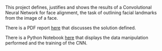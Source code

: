 This project defines, justifies and shows the results of a Convolutional Neural Network for face alignment, the task of outlining facial landmarks from the image of a face.

There is a PDF report [here](https://github.com/rzuberi/Face_Alignment_HOG_CNN/blob/main/Face%20Alignment%20and%20Colouring%20report.pdf) that discusses the solution defined.

There is a Python Notebook [here](https://github.com/rzuberi/Face_Alignment_HOG_CNN/blob/main/HOG_CNN_implementation_CV_Assignment_236636.ipynb) that displays the data manipulation performed and the training of the CNN.
